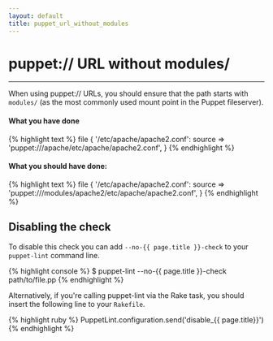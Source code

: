 ```yaml
---
layout: default
title: puppet_url_without_modules
---
```


# puppet:// URL without modules/

---

When using puppet:// URLs, you should ensure that the path starts with
`modules/` (as the most commonly used mount point in the Puppet fileserver).

#### What you have done
{% highlight text %}
file { '/etc/apache/apache2.conf':
  source => 'puppet:///apache/etc/apache/apache2.conf',
}
{% endhighlight %}

#### What you should have done:
{% highlight text %}
file { '/etc/apache/apache2.conf':
  source => 'puppet:///modules/apache2/etc/apache/apache2.conf',
}
{% endhighlight %}

## Disabling the check

To disable this check you can add `--no-{{ page.title }}-check` to your
`puppet-lint` command line.

{% highlight console %}
$ puppet-lint --no-{{ page.title }}-check path/to/file.pp
{% endhighlight %}

Alternatively, if you're calling puppet-lint via the Rake task, you should
insert the following line to your `Rakefile`.

{% highlight ruby %}
PuppetLint.configuration.send('disable_{{ page.title}}')
{% endhighlight %}
